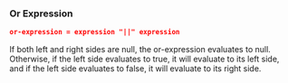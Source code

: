 ### Or Expression

```json
or-expression = expression "||" expression
```

If both left and right sides are null, the or-expression evaluates
to null. Otherwise, if the left side evaluates to true,
it will evaluate to its left side, and if
the left side evaluates to false, it will evaluate to its
right side.

